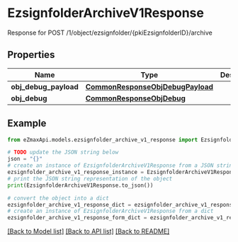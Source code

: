 # EzsignfolderArchiveV1Response

Response for POST /1/object/ezsignfolder/{pkiEzsignfolderID}/archive

## Properties

Name | Type | Description | Notes
------------ | ------------- | ------------- | -------------
**obj_debug_payload** | [**CommonResponseObjDebugPayload**](CommonResponseObjDebugPayload.md) |  | 
**obj_debug** | [**CommonResponseObjDebug**](CommonResponseObjDebug.md) |  | [optional] 

## Example

```python
from eZmaxApi.models.ezsignfolder_archive_v1_response import EzsignfolderArchiveV1Response

# TODO update the JSON string below
json = "{}"
# create an instance of EzsignfolderArchiveV1Response from a JSON string
ezsignfolder_archive_v1_response_instance = EzsignfolderArchiveV1Response.from_json(json)
# print the JSON string representation of the object
print(EzsignfolderArchiveV1Response.to_json())

# convert the object into a dict
ezsignfolder_archive_v1_response_dict = ezsignfolder_archive_v1_response_instance.to_dict()
# create an instance of EzsignfolderArchiveV1Response from a dict
ezsignfolder_archive_v1_response_form_dict = ezsignfolder_archive_v1_response.from_dict(ezsignfolder_archive_v1_response_dict)
```
[[Back to Model list]](../README.md#documentation-for-models) [[Back to API list]](../README.md#documentation-for-api-endpoints) [[Back to README]](../README.md)


